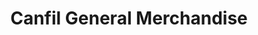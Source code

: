 ---
title: "Canfil General Merchandise"
url: /oxbow/canfil-general-merchandise/
shop: convenience
---